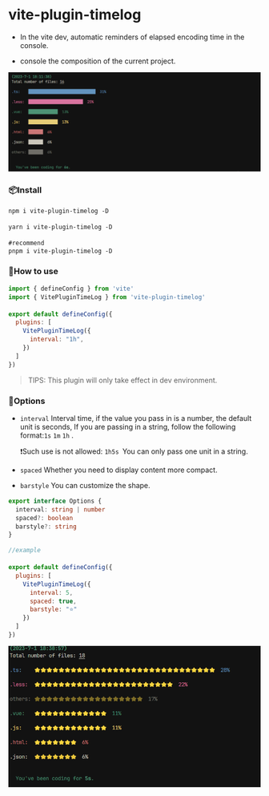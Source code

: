 # vite-plugin-timelog

- In the vite dev, automatic reminders of elapsed encoding time in the console.

- console the composition of the current project.

![image](https://github.com/SpacesoulsL/vite-plugin-timelog/blob/main/examples/vite-vue3/images/spaced.png)

### 📦Install

```
npm i vite-plugin-timelog -D

yarn i vite-plugin-timelog -D

#recommend
pnpm i vite-plugin-timelog -D
```



### 🤔How to use

```javascript
import { defineConfig } from 'vite'
import { VitePluginTimeLog } from 'vite-plugin-timelog'

export default defineConfig({
  plugins: [
    VitePluginTimeLog({
      interval: "1h",
    })
  ]
})
```

> TIPS:  This plugin will only take effect in dev environment.



### 🔧Options

- `interval` Interval time, if the value you pass in is a number, the default unit is seconds, If you are passing in a string, follow the following format:`1s`  `1m`  `1h` .

  ❗Such use is not allowed: `1h5s `You can only pass one unit in a string.

- `spaced` Whether you need to display content more compact.

- `barstyle` You can customize the shape.

```typescript
export interface Options {
  interval: string | number
  spaced?: boolean
  barstyle?: string
}
```

```javascript
//example

export default defineConfig({
  plugins: [
    VitePluginTimeLog({
      interval: 5,
      spaced: true,
      barstyle: "⭐"
    })
  ]
})
```
![image](https://github.com/SpacesoulsL/vite-plugin-timelog/blob/main/examples/vite-vue3/images/config.png)

